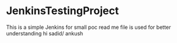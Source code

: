 # JenkinsTestingProject
This is a simple Jenkins for small poc
read me file is used for better understanding
hi sadid/ ankush
